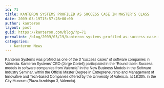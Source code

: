 ```yaml
---
id: 71
title: KANTERON SYSTEMS PROFILED AS SUCCESS CASE IN MASTER’S CLASS
date: 2009-03-19T15:57:28+00:00
author: kanteron
layout: post
guid: https://kanteron.com/blog/?p=71
permalink: /blog/2009/03/19/kanteron-systems-profiled-as-success-case-in-masters-class/
categories:
  - Kanteron News
---
```

<p style="font: normal normal normal 12px/normal Helvetica;margin: 0px">
  Kanteron Systems was profiled as one of the 3 “success cases” of software companies in Valencia. Kanteron Systems’ CEO (Jorge Cortell) participated in the “Round table: Success models in software companies from Valencia” in the New Business Models in the Software Industry Seminar, within the Official Master Degree in Entrepreneurship and Management of Innovative and Tech-based Companies offered by the University of Valencia, at 18:30h. in the City Museum (Plaza Arzobispo 3, Valencia).
</p>